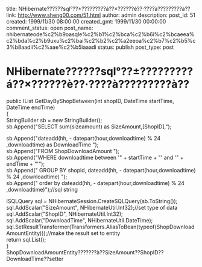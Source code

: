 title: NHibernate??????sql°??±?????????á??×??????è??·????à?????????à??
link: http://www.sheng00.com/51.html
author: admin
description: 
post_id: 51
created: 1999/11/30 08:00:00
created_gmt: 1999/11/30 00:00:00
comment_status: open
post_name: nhibernateode%c2%b9oasqle%c2%b1%c2%bca%c2%b6i%c2%bcaeea%c2%bda%c2%b9uxu%c2%bai%c2%b2%c2%a2eeoa%c2%b7%c2%b5%c3%b8aadii%c2%aae%c2%b5iaaadi
status: publish
post_type: post

# NHibernate??????sql°??±?????????á??×??????è??·????à?????????à??

public IList<ShopDownloadAmountEntity> GetDayByShopBetween(int shopID, DateTime startTime, DateTime endTime)  
{  
StringBuilder sb = new StringBuilder();  
sb.Append("SELECT sum(sizeamount) as SizeAmount,[ShopID],");  
  
sb.Append("dateadd(hh, - datepart(hour,downloadtime) % 24 ,downloadtime) as DownloadTime ");  
sb.Append("FROM ShopDownloadAmount ");  
sb.Append("WHERE downloadtime between '" \+ startTime + "' and '" \+ endTime + "'");  
sb.Append(" GROUP BY shopid, dateadd(hh, - datepart(hour,downloadtime) % 24 ,downloadtime) ");  
sb.Append(" order by dateadd(hh, - datepart(hour,downloadtime) % 24 ,downloadtime)");//sql string  
  
ISQLQuery sql = NHibernateSession.CreateSQLQuery(sb.ToString());  
sql.AddScalar("SizeAmount", NHibernateUtil.Int32);//set type of data  
sql.AddScalar("ShopID", NHibernateUtil.Int32);  
sql.AddScalar("DownloadTime", NHibernateUtil.DateTime);  
sql.SetResultTransformer(Transformers.AliasToBean(typeof(ShopDownloadAmountEntity)));//make the result set to entity  
return sql.List<ShopDownloadAmountEntity>();  
}  
ShopDownloadAmountEntity???????à??SizeAmount??ShopID??DownloadTime??setter